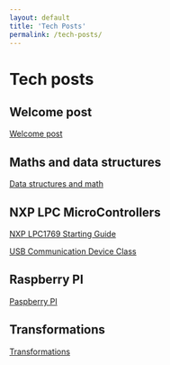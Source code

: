 ```yaml
---
layout: default
title: 'Tech Posts'
permalink: /tech-posts/
---
```


Tech posts
=======================================


## Welcome post

[Welcome post](2022-09-18-welcome-to-jekyll.markdown)


## Maths and data structures

[Data structures and math](/data-structures/)


## NXP LPC MicroControllers

[NXP LPC1769 Starting Guide](/nxp-lpc/)

[USB Communication Device Class](/usb-cdc/)

## Raspberry PI

[Paspberry PI](/raspberry-pi/)

## Transformations

[Transformations](/transformations/)
